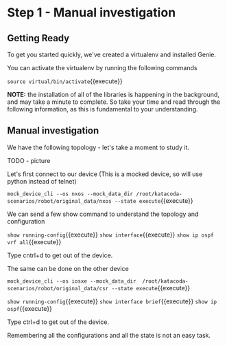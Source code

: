 # Step 1 - Manual investigation

## Getting Ready
To get you started quickly, we've created a virtualenv and installed Genie.

You can activate the virtualenv by running the following commands

`source virtual/bin/activate`{{execute}}

**NOTE:** the installation of all of the libraries is happening in the background, and may take a minute to complete.  So take your time and
read through the following information, as this is fundamental to your understanding.

## Manual investigation

We have the following topology - let's take a moment to study it.

TODO - picture

Let's first connect to our device (This is a mocked device, so will use python instead of telnet)

`mock_device_cli --os nxos --mock_data_dir /root/katacoda-scenarios/robot/original_data/nxos --state execute`{{execute}}

We can send a few show command to understand the topology and configuration

`show running-config`{{execute}}
`show interface`{{execute}}
`show ip ospf vrf all`{{execute}}

Type cntrl+d to get out of the device.

The same can be done on the other device

`mock_device_cli --os iosxe --mock_data_dir  /root/katacoda-scenarios/robot/original_data/csr --state execute`{{execute}}

`show running-config`{{execute}}
`show interface brief`{{execute}}
`show ip ospf`{{execute}}

Type ctrl+d to get out of the device.

Remembering all the configurations and all the state is not an easy task.
